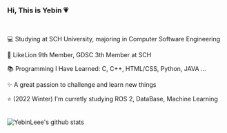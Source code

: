 ### Hi, This is Yebin 💗
<br>


💻 Studying at SCH University, majoring in Computer Software Engineering <br>

🦁 LikeLion 9th Member, GDSC 3th Member at SCH <br>

📚 Programming I Have Learned: C, C++, HTML/CSS, Python, JAVA ... <br>

✨ A great passion to challenge and learn new things <br>

⭐ (2022 Winter) I'm curretly studying ROS 2, DataBase, Machine Learning <br><br>

![YebinLeee's github stats](https://github-readme-stats.vercel.app/api?username=YebinLeee&show_icons=true&hide_border=True&&theme=buefy)
